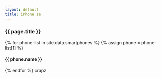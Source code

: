 ```yaml
---
layout: default
title: iPhone se
---
```


<div class="container">
  <h3>{{ page.title }}</h3>
  {% for phone-list in site.data.smartphones %}
  {% assign phone = phone-list[1] %}
  <h4>{{ phone.name }}</h4>
  {% endfor %}
  crapz
</div>
